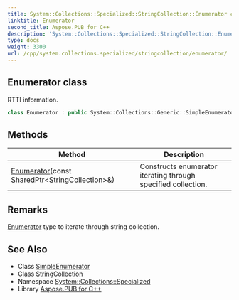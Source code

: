 ```yaml
---
title: System::Collections::Specialized::StringCollection::Enumerator class
linktitle: Enumerator
second_title: Aspose.PUB for C++
description: 'System::Collections::Specialized::StringCollection::Enumerator class. RTTI information in C++.'
type: docs
weight: 3300
url: /cpp/system.collections.specialized/stringcollection/enumerator/
---
```

## Enumerator class


RTTI information.

```cpp
class Enumerator : public System::Collections::Generic::SimpleEnumerator<std::vector<System::String>>
```

## Methods

| Method | Description |
| --- | --- |
| [Enumerator](./enumerator/)(const SharedPtr\<StringCollection\>\&) | Constructs enumerator iterating through specified collection. |
## Remarks


[Enumerator](./) type to iterate through string collection. 
## See Also

* Class [SimpleEnumerator](../../../system.collections.generic/simpleenumerator/)
* Class [StringCollection](../)
* Namespace [System::Collections::Specialized](../../)
* Library [Aspose.PUB for C++](../../../)
